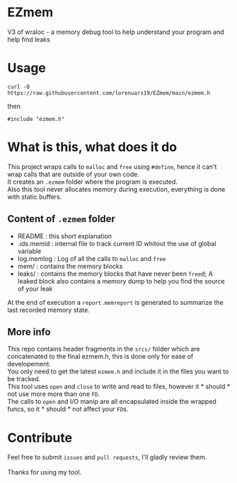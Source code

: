 # EZmem
V3 of wraloc - a memory debug tool to help understand your program and help find leaks

# Usage
```
curl -O https://raw.githubusercontent.com/lorenuars19/EZmem/main/ezmem.h
```
then
```
#include "ezmem.h"
```

# What is this, what does it do
This project wraps calls to `malloc` and `free` using `#define`, hence it can't wrap calls that are outside of your own code.<br>
It creates an `.ezmem` folder where the program is executed.<br>
Also this tool never allocates memory during execution, everything is done with static buffers.<br>

## Content of `.ezmem` folder
- README : this short explanation
- .ids.memid : internal file to track current ID whitout the use of global variable
- log.memlog : Log of all the calls to `malloc` and `free`
- mem/ : contains the memory blocks
- leaks/ : contains the memory blocks that have never been `free`d; A leaked block also contains a memory dump to help you find the source of your leak

At the end of execution a `report.memreport` is generated to summarize the last recorded memory state.

## More info
This repo contains header fragments in the `srcs/` folder which are concatenated to the final ezmem.h, this is done only for ease of developement.<br>
You only need to get the latest `ezmem.h` and include it in the files you want to be tracked.<br>
This tool uses `open` and `close` to write and read to files, however it * should * not use more more than one `FD`.<br>
The calls to `open` and I/O manip are all encapsulated inside the wrapped funcs, so it * should * not affect your `FD`s.<br>

# Contribute
Feel free to submit `issues` and `pull requests`, I'll gladly review them.<br>
<br>
Thanks for using my tool.
